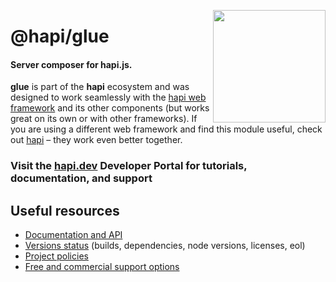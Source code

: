 <a href="https://hapi.dev"><img src="https://raw.githubusercontent.com/hapijs/assets/master/images/family.png" width="180px" align="right" /></a>

# @hapi/glue

#### Server composer for hapi.js.

**glue** is part of the **hapi** ecosystem and was designed to work seamlessly with the [hapi web framework](https://hapi.dev) and its other components (but works great on its own or with other frameworks). If you are using a different web framework and find this module useful, check out [hapi](https://hapi.dev) – they work even better together.

### Visit the [hapi.dev](https://hapi.dev) Developer Portal for tutorials, documentation, and support

## Useful resources

- [Documentation and API](https://hapi.dev/family/glue/)
- [Versions status](https://hapi.dev/resources/status/#glue) (builds, dependencies, node versions, licenses, eol)
- [Project policies](https://hapi.dev/policies/)
- [Free and commercial support options](https://hapi.dev/support/)
